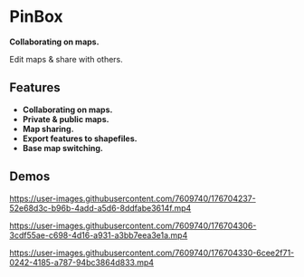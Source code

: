 # PinBox
**Collaborating on maps.**

Edit maps & share with others.

## Features
* **Collaborating on maps.**
* **Private & public maps.**
* **Map sharing.**
* **Export features to shapefiles.**
* **Base map switching.**

## Demos
https://user-images.githubusercontent.com/7609740/176704237-52e68d3c-b96b-4add-a5d6-8ddfabe3614f.mp4

https://user-images.githubusercontent.com/7609740/176704306-3cdf55ae-c698-4d16-a931-a3bb7eea3e1a.mp4

https://user-images.githubusercontent.com/7609740/176704330-6cee2f71-0242-4185-a787-94bc3864d833.mp4
